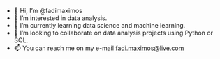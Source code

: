 - 👋 Hi, I’m @fadimaximos
- 👀 I’m interested in data analysis.
- 🌱 I’m currently learning data science and machine learning.
- 💞️ I’m looking to collaborate on data analysis projects using Python or SQL.
- 📫 You can reach me on my e-mail fadi.maximos@live.com

<!---
fadimaximos/fadimaximos is a ✨ special ✨ repository because its `README.md` (this file) appears on your GitHub profile.
You can click the Preview link to take a look at your changes.
--->
